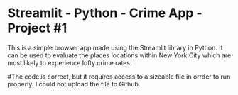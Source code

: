 # Streamlit - Python - Crime App - Project #1

This is a simple browser app made using the Streamlit library in Python. It can be used to evaluate the places locations within New York City which are most likely to experience lofty crime rates.

#The code is correct, but it requires access to a sizeable file in orrder to run properly. I could not upload the file to Github.

